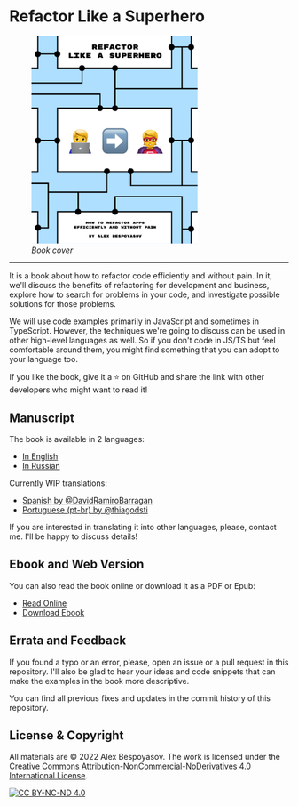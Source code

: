 # Refactor Like a Superhero

<figure>
  <img src="./images/cover.png" width="300">
  <figcaption><em>Book cover</em></figcaption>
</figure>

---

It is a book about how to refactor code efficiently and without pain. In it, we'll discuss the benefits of refactoring for development and business, explore how to search for problems in your code, and investigate possible solutions for those problems.

We will use code examples primarily in JavaScript and sometimes in TypeScript. However, the techniques we're going to discuss can be used in other high-level languages as well. So if you don't code in JS/TS but feel comfortable around them, you might find something that you can adopt to your language too.

If you like the book, give it a ⭐️ on GitHub and share the link with other developers who might want to read it!

## Manuscript

The book is available in 2 languages:

- [In English](./manuscript-en/README.md)
- [In Russian](./manuscript-ru/README.md)

Currently WIP translations:

- [Spanish by @DavidRamiroBarragan](https://github.com/DavidRamiroBarragan/refactor-like-a-superhero-online-book)
- [Portuguese (pt-br) by @thiagodsti](https://github.com/thiagodsti/refactor-like-a-superhero-online-book)

If you are interested in translating it into other languages, please, contact me. I'll be happy to discuss details!

## Ebook and Web Version

You can also read the book online or download it as a PDF or Epub:

- [Read Online](https://refactor-like-a-superhero.vercel.app/en)
- [Download Ebook](https://refactor-like-a-superhero.vercel.app/en#download-ebook)

## Errata and Feedback

If you found a typo or an error, please, open an issue or a pull request in this repository. I'll also be glad to hear your ideas and code snippets that can make the examples in the book more descriptive.

You can find all previous fixes and updates in the commit history of this repository.

## License & Copyright

All materials are © 2022 Alex Bespoyasov. The work is licensed under the [Creative Commons Attribution-NonCommercial-NoDerivatives 4.0 International License](http://creativecommons.org/licenses/by-nc-nd/4.0/).

[![CC BY-NC-ND 4.0](https://i.creativecommons.org/l/by-nc-nd/4.0/88x31.png)](http://creativecommons.org/licenses/by-nc-nd/4.0/)
